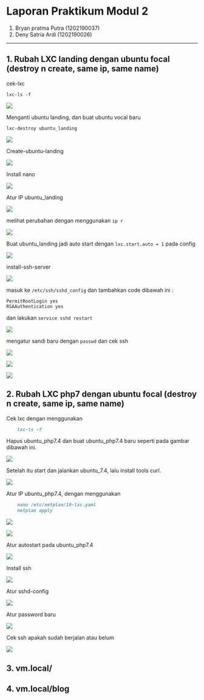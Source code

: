 # Laporan Praktikum Modul 2

1. Bryan pratma Putra (1202190037)
2. Deny Satria Ardi (1202190026)

------

## 1. Rubah LXC landing dengan ubuntu focal (destroy n create, same ip, same name)

cek-lxc
``` 
lxc-ls -f
```

![](Assets/1/cek-lxc.png)

Menganti ubuntu landing, dan buat ubuntu vocal baru
``` 
lxc-destroy ubuntu_landing
```

![](Assets/1/destroy-ubuntu-landing.png)

Create-ubuntu-landing

![](Assets/1/create-ubuntu-landing.png)

Install nano

![](Assets/1/apt-install-nano.png)

Atur IP ubuntu_landing

![](Assets/1/edit-lxc-yaml.png)

melihat perubahan dengan menggunakan ```ip r```

![](Assets/1/ip-r.png)

Buat ubuntu_landing jadi auto start dengan ```lxc.start.auto = 1``` pada config

![](Assets/1/auto-start-ubuntu-landing.png)

install-ssh-server

![](Assets/1/install-ssh-server.png)

masuk ke ```/etc/ssh/sshd_config``` dan tambahkan code dibawah ini :

```
PermitRootLogin yes
RSAAuthentication yes
```

dan lakukan ```service sshd restart```

![](Assets/1/sshd-config.png)

mengatur sandi baru dengan ```passwd``` dan cek ssh 

![](Assets/1/set-new-pass-dan-cek-ssh.png)

![](Assets/1/.png)

![](Assets/1/.png)

## 2. Rubah LXC php7 dengan ubuntu focal (destroy n create, same ip, same name)

Cek lxc dengan menggunakan 

```markdown
    lxc-ls -f
```
Hapus ubuntu_php7.4 dan buat ubuntu_php7.4 baru seperti pada gambar dibawah ini.

![](Assets/No%202/002.png)

Setelah itu start dan jalankan ubuntu_7.4, lalu install tools curl.

![](Assets/No%202/003.png)

Atur IP ubuntu_php7.4, dengan menggunakan

```markdown
    nano /etc/netplan/10-lxc.yaml
    netplan apply
```
![](Assets/No%202/004.png)

![](Assets/No%202/005.png)

Atur autostart pada ubuntu_php7.4

![](Assets/No%202/005a%20set%20autostaart.png)

Install ssh

![](Assets/No%202/006.png)

Atur sshd-config

![](Assets/No%202/008.png)

Atur password baru

![](Assets/No%202/009.png)

Cek ssh apakah sudah berjalan atau belum

![](Assets/No%202/010.png)

## 3. vm.local/
## 4. vm.local/blog
